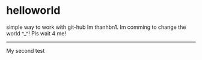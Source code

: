 # helloworld
simple way to work with git-hub
Im thanhbn1.
Im comming to change the world ^_^!
Pls wait 4 me!

----------
My second test
